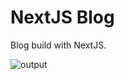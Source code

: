 # NextJS Blog

Blog build with NextJS.

![output](https://user-images.githubusercontent.com/6840962/189447009-9eff09b4-d34f-4b70-a48c-27b66f8089ee.gif)
